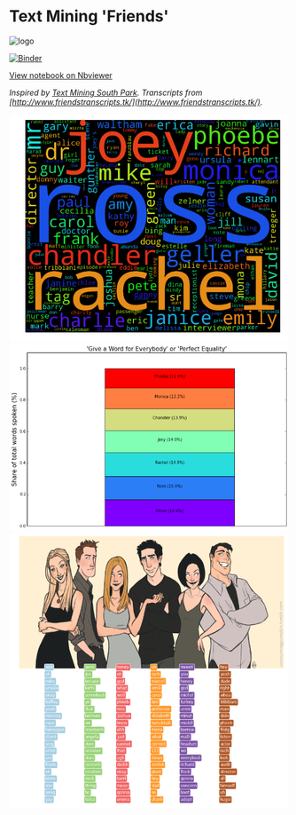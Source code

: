 # Text Mining 'Friends'

![logo](https://livelovelearnbreathe.files.wordpress.com/2011/01/friends.jpg "logo")

[![Binder](http://mybinder.org/badge.svg)](http://mybinder.org/repo/Amarchuk/friends-text-dm)

[View notebook on Nbviewer](http://nbviewer.ipython.org/github/Amarchuk/friends-text-dm/blob/master/Friends%20Text%20Mining.ipynb)


*Inspired by [Text Mining South Park](http://kaylinwalker.com/text-mining-south-park/). Transcripts from [http://www.friendstranscripts.tk/](http://www.friendstranscripts.tk/).*


![wordscloud](https://raw.githubusercontent.com/Amarchuk/friends-text-dm/master/wordscloud.png "wordscloud")
![ratio](https://raw.githubusercontent.com/Amarchuk/friends-text-dm/master/words_ratio.png "ratio")
![final](https://raw.githubusercontent.com/Amarchuk/friends-text-dm/master/final_words.png "final")
